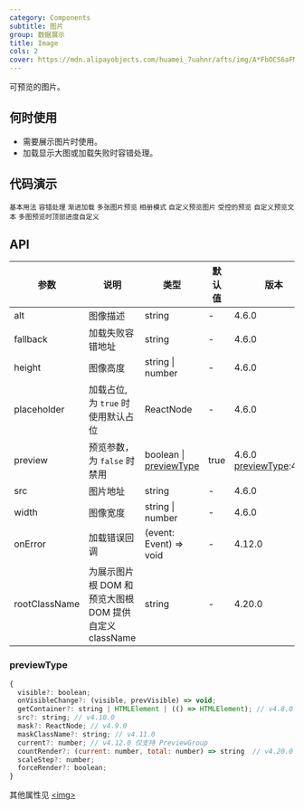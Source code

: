 ```yaml
---
category: Components
subtitle: 图片
group: 数据展示
title: Image
cols: 2
cover: https://mdn.alipayobjects.com/huamei_7uahnr/afts/img/A*FbOCS6aFMeUAAAAAAAAAAAAADrJ8AQ/original
---
```


可预览的图片。

## 何时使用

- 需要展示图片时使用。
- 加载显示大图或加载失败时容错处理。

## 代码演示

<!-- prettier-ignore -->
<code src="./demo/basic.tsx">基本用法</code>
<code src="./demo/fallback.tsx">容错处理</code>
<code src="./demo/placeholder.tsx">渐进加载</code>
<code src="./demo/preview-group.tsx">多张图片预览</code>
<code src="./demo/preview-group-visible.tsx">相册模式</code>
<code src="./demo/previewSrc.tsx">自定义预览图片</code>
<code src="./demo/controlled-preview.tsx">受控的预览</code>
<code src="./demo/preview-mask.tsx" debug>自定义预览文本</code>
<code src="./demo/preview-group-top-progress.tsx" debug>多图预览时顶部进度自定义</code>

## API

| 参数 | 说明 | 类型 | 默认值 | 版本 |
| --- | --- | --- | --- | --- |
| alt | 图像描述 | string | - | 4.6.0 |
| fallback | 加载失败容错地址 | string | - | 4.6.0 |
| height | 图像高度 | string \| number | - | 4.6.0 |
| placeholder | 加载占位, 为 `true` 时使用默认占位 | ReactNode | - | 4.6.0 |
| preview | 预览参数，为 `false` 时禁用 | boolean \| [previewType](#previewtype) | true | 4.6.0 [previewType](#previewtype):4.7.0 |
| src | 图片地址 | string | - | 4.6.0 |
| width | 图像宽度 | string \| number | - | 4.6.0 |
| onError | 加载错误回调 | (event: Event) => void | - | 4.12.0 |
| rootClassName | 为展示图片根 DOM 和预览大图根 DOM 提供自定义 className | string | - | 4.20.0 |

### previewType

```js
{
  visible?: boolean;
  onVisibleChange?: (visible, prevVisible) => void;
  getContainer?: string | HTMLElement | (() => HTMLElement); // v4.8.0
  src?: string; // v4.10.0
  mask?: ReactNode; // v4.9.0
  maskClassName?: string; // v4.11.0
  current?: number; // v4.12.0 仅支持 PreviewGroup
  countRender?: (current: number, total: number) => string  // v4.20.0 仅支持 PreviewGroup
  scaleStep?: number;
  forceRender?: boolean;
}
```

其他属性见 [&lt;img>](https://developer.mozilla.org/en-US/docs/Web/HTML/Element/img#Attributes)
